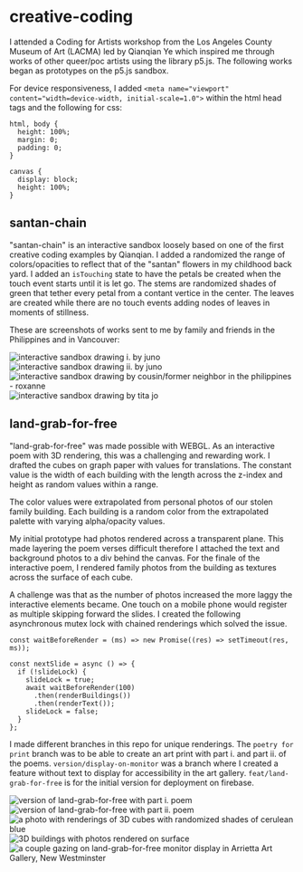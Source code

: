 # creative-coding
I attended a Coding for Artists workshop from the Los Angeles County Museum of Art (LACMA) led by Qianqian Ye which inspired me through works of other queer/poc artists using the library p5.js. The following works began as prototypes on the p5.js sandbox. 

For device responsiveness, I added `<meta name="viewport" content="width=device-width, initial-scale=1.0">` within the html head tags and the following for css:
```
html, body {
  height: 100%;
  margin: 0;
  padding: 0;
}

canvas {
  display: block;
  height: 100%;
}
```


## santan-chain 
"santan-chain" is an interactive sandbox loosely based on one of the first creative coding examples by Qianqian. I added a randomized the range of colors/opacities to reflect that of the "santan" flowers in my childhood back yard. I added an `isTouching` state to have the petals be created when the touch event starts until it is let go. The stems are randomized shades of green that tether every petal from a contant vertice in the center. The leaves are created while there are no touch events adding nodes of leaves in moments of stillness.

These are screenshots of works sent to me by family and friends in the Philippines and in Vancouver:

![interactive sandbox drawing i. by juno](https://github.com/katporks/creative-coding/blob/main/readme-photos/juno-1.jpg?raw=true)
![interactive sandbox drawing ii. by juno](https://github.com/katporks/creative-coding/blob/main/readme-photos/juno-2.jpg?raw=true)
![interactive sandbox drawing by cousin/former neighbor in the philippines - roxanne](https://github.com/katporks/creative-coding/blob/main/readme-photos/roxanne-time-capsule.jpg?raw=true)
![interactive sandbox drawing by tita jo](https://github.com/katporks/creative-coding/blob/main/readme-photos/roxanne-time-capsule.jpg?raw=true)

## land-grab-for-free
"land-grab-for-free" was made possible with WEBGL. As an interactive poem with 3D rendering, this was a challenging and rewarding work. I drafted the cubes on graph paper with values for translations. The constant value is the width of each building with the length across the z-index and height as random values within a range. 

The color values were extrapolated from personal photos of our stolen family building. Each building is a random color from the extrapolated palette with varying alpha/opacity  values. 

My initial prototype had photos rendered across a transparent plane. This made layering the poem verses difficult therefore I attached the text and background photos to a div behind the canvas. For the finale of the interactive poem, I rendered family photos from the building as textures across the surface of each cube. 

A challenge was that as the number of photos increased the more laggy the interactive elements became. One touch on a mobile phone would register as multiple skipping forward the slides. I created the following asynchronous mutex lock with chained renderings which solved the issue.

```
const waitBeforeRender = (ms) => new Promise((res) => setTimeout(res, ms));

const nextSlide = async () => {
  if (!slideLock) {
    slideLock = true;
    await waitBeforeRender(100)
      .then(renderBuildings())
      .then(renderText());
    slideLock = false;
  }
};
```

I made different branches in this repo for unique renderings. The `poetry for print` branch was to be able to create an art print with part i. and part ii. of the poems. `version/display-on-monitor` was a branch where I created a feature without text to display for accessibility in the art gallery. `feat/land-grab-for-free` is for the initial version for deployment on firebase.

![version of land-grab-for-free with part i. poem](https://github.com/katporks/creative-coding/blob/main/readme-photos/IMG_7773.PNG?raw=true)
![version of land-grab-for-free with part ii. poem](https://github.com/katporks/creative-coding/blob/main/readme-photos/IMG_7702.PNG?raw=true)
![a photo with renderings of 3D cubes with randomized shades of cerulean blue](https://github.com/katporks/creative-coding/blob/main/readme-photos/IMG_7703.PNG?raw=true)
![3D buildings with photos rendered on surface](https://github.com/katporks/creative-coding/blob/main/readme-photos/IMG_7705.PNG?raw=true)
![a couple gazing on land-grab-for-free monitor display in Arrietta Art Gallery, New Westminster](https://github.com/katporks/creative-coding/blob/main/readme-photos/IMG_7722.jpeg?raw=true)

